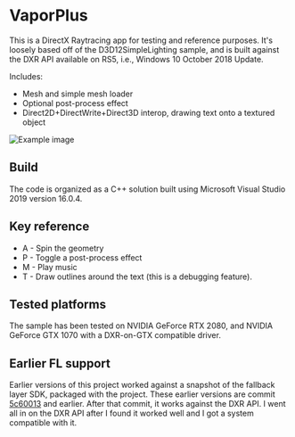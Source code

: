 # VaporPlus
This is a DirectX Raytracing app for testing and reference purposes. It's loosely based off of the D3D12SimpleLighting sample, and is built against the DXR API available on RS5, i.e., Windows 10 October 2018 Update.

Includes:
* Mesh and simple mesh loader
* Optional post-process effect
* Direct2D+DirectWrite+Direct3D interop, drawing text onto a textured object

![Example image](https://raw.githubusercontent.com/clandrew/vapor/master/Images/Default.gif "Example image")

## Build
The code is organized as a C++ solution built using Microsoft Visual Studio 2019 version 16.0.4.

## Key reference
* A - Spin the geometry
* P - Toggle a post-process effect
* M - Play music
* T - Draw outlines around the text (this is a debugging feature).

## Tested platforms
The sample has been tested on NVIDIA GeForce RTX 2080, and NVIDIA GeForce GTX 1070 with a DXR-on-GTX compatible driver.

## Earlier FL support
Earlier versions of this project worked against a snapshot of the fallback layer SDK, packaged with the project. These earlier versions are commit [5c60013](https://github.com/clandrew/vapor/commit/5c600131c5633cd7eb85a31c3b14c5730a89ad90) and earlier. After that commit, it works against the DXR API. I went all in on the DXR API after I found it worked well and I got a system compatible with it.
